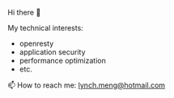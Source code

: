Hi there 👋

My technical interests:

*   openresty
*   application security
*   performance optimization
*   etc.

📫 How to reach me: lynch.meng@hotmail.com
